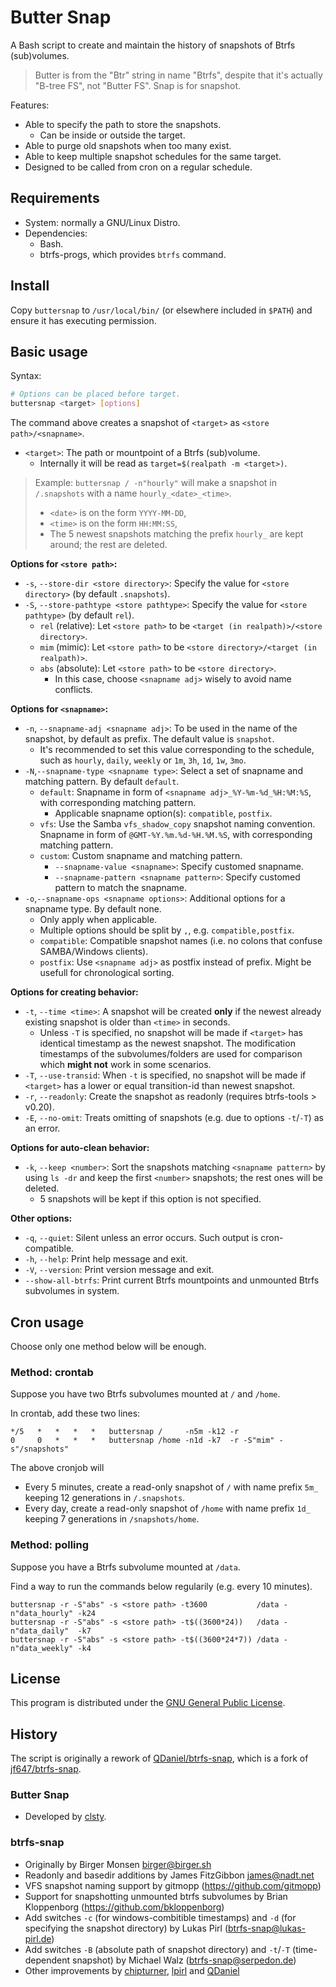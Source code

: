 # Butter Snap
A Bash script to create and maintain the history of snapshots of Btrfs (sub)volumes.

> Butter is from the "Btr" string in name "Btrfs", despite that it's actually "B-tree FS", not "Butter FS". Snap is for snapshot.

Features:
- Able to specify the path to store the snapshots.
  - Can be inside or outside the target.
- Able to purge old snapshots when too many exist.
- Able to keep multiple snapshot schedules for the same target.
- Designed to be called from cron on a regular schedule.

## Requirements
- System: normally a GNU/Linux Distro.
- Dependencies:
  - Bash.
  - btrfs-progs, which provides `btrfs` command.

## Install
Copy `buttersnap` to `/usr/local/bin/` (or elsewhere included in `$PATH`) and ensure it has executing permission.

## Basic usage
Syntax:
```bash
# Options can be placed before target.
buttersnap <target> [options]
```
The command above creates a snapshot of `<target>` as `<store path>/<snapname>`.
- `<target>`: The path or mountpoint of a Btrfs (sub)volume.
  - Internally it will be read as `target=$(realpath -m <target>)`.

> Example: `buttersnap / -n"hourly"` will make a snapshot in `/.snapshots` with a name `hourly_<date>_<time>`.
> - `<date>` is on the form `YYYY-MM-DD`,
> - `<time>` is on the form `HH:MM:SS`,
> - The 5 newest snapshots matching the prefix `hourly_` are kept around; the rest are deleted.


**Options for `<store path>`:**
- `-s`, `--store-dir <store directory>`: Specify the value for `<store directory>` (by default `.snapshots`).
- `-S`, `--store-pathtype <store pathtype>`: Specify the value for `<store pathtype>` (by default `rel`).
  - `rel` (relative): Let `<store path>` to be `<target (in realpath)>/<store directory>`.
  - `mim` (mimic):    Let `<store path>` to be `<store directory>/<target (in realpath)>`.
  - `abs` (absolute): Let `<store path>` to be `<store directory>`.
    - In this case, choose `<snapname adj>` wisely to avoid name conflicts.

**Options for `<snapname>`:**
- `-n`, `--snapname-adj <snapname adj>`: To be used in the name of the snapshot, by default as prefix. The default value is `snapshot`.
  - It's recommended to set this value corresponding to the schedule, such as `hourly`, `daily`, `weekly` or `1m`, `3h`, `1d`, `1w`, `3mo`.
- `-N`,`--snapname-type <snapname type>`: Select a set of snapname and matching pattern. By default `default`.
  - `default`: Snapname in form of `<snapname adj>_%Y-%m-%d_%H:%M:%S`, with corresponding matching pattern.
    - Applicable snapname option(s): `compatible`, `postfix`.
  - `vfs`: Use the Samba `vfs_shadow_copy` snapshot naming convention. Snapname in form of `@GMT-%Y.%m.%d-%H.%M.%S`, with corresponding matching pattern.
  - `custom`: Custom snapname and matching pattern.
    - `--snapname-value <snapname>`: Specify customed snapname.
    - `--snapname-pattern <snapname pattern>`: Specify customed pattern to match the snapname.
- `-o`,`--snapname-ops <snapname options>`: Additional options for a snapname type. By default none.
  - Only apply when applicable.
  - Multiple options should be split by `,`, e.g. `compatible,postfix`.
  - `compatible`: Compatible snapshot names (i.e. no colons that confuse SAMBA/Windows clients).
  - `postfix`: Use `<snapname adj>` as postfix instead of prefix. Might be usefull for chronological sorting.

**Options for creating behavior:**
- `-t`, `--time <time>`: A snapshot will be created **only** if the newest already existing snapshot is older than `<time>` in seconds.
  - Unless `-T` is specified, no snapshot will be made if `<target>` has identical timestamp as the newest snapshot. The modification timestamps of the subvolumes/folders are used for comparison which **might not** work in some scenarios.
- `-T`, `--use-transid`: When `-t` is specified, no snapshot will be made if `<target>` has a lower or equal transition-id than newest snapshot.
- `-r`, `--readonly`: Create the snapshot as readonly (requires btrfs-tools > v0.20).
- `-E`, `--no-omit`: Treats omitting of snapshots (e.g. due to options `-t`/`-T`) as an error.

**Options for auto-clean behavior:**
- `-k`, `--keep <number>`: Sort the snapshots matching `<snapname pattern>` by using `ls -dr` and keep the first `<number>` snapshots; the rest ones will be deleted.
  - 5 snapshots will be kept if this option is not specified.

**Other options:**
- `-q`, `--quiet`: Silent unless an error occurs. Such output is cron-compatible.
- `-h`, `--help`: Print help message and exit.
- `-V`, `--version`: Print version message and exit.
- `--show-all-btrfs`: Print current Btrfs mountpoints and unmounted Btrfs subvolumes in system.

## Cron usage
Choose only one method below will be enough.

### Method: crontab
Suppose you have two Btrfs subvolumes mounted at `/` and `/home`.

In crontab, add these two lines:
```cron
*/5   *   *   *   *   buttersnap /     -n5m -k12 -r
0     0   *   *   *   buttersnap /home -n1d -k7  -r -S"mim" -s"/snapshots"
```

The above cronjob will
- Every 5 minutes, create a read-only snapshot of `/` with name prefix `5m_` keeping 12 generations in `/.snapshots`.
- Every day, create a read-only snapshot of `/home` with name prefix `1d_` keeping 7 generations in `/snapshots/home`.

### Method: polling
Suppose you have a Btrfs subvolume mounted at `/data`.

Find a way to run the commands below regularily (e.g. every 10 minutes).
```cron
buttersnap -r -S"abs" -s <store path> -t3600           /data -n"data_hourly" -k24
buttersnap -r -S"abs" -s <store path> -t$((3600*24))   /data -n"data_daily"  -k7
buttersnap -r -S"abs" -s <store path> -t$((3600*24*7)) /data -n"data_weekly" -k4
```

## License
This program is distributed under the [GNU General Public License](http://www.gnu.org/licenses/gpl.txt).

## History
The script is originally a rework of [QDaniel/btrfs-snap](https://github.com/QDaniel/btrfs-snap), which is a fork of [jf647/btrfs-snap](https://github.com/jf647/btrfs-snap).

### Butter Snap
- Developed by [clsty](https://github.com/clsty).

### btrfs-snap
- Originally by Birger Monsen <birger@birger.sh>
- Readonly and basedir additions by James FitzGibbon <james@nadt.net>
- VFS snapshot naming support by gitmopp (https://github.com/gitmopp)
- Support for snapshotting unmounted btrfs subvolumes by Brian Kloppenborg (https://github.com/bkloppenborg)
- Add switches `-c` (for windows-combitible timestamps) and `-d` (for specifying the snapshot directory) by Lukas Pirl (btrfs-snap@lukas-pirl.de)
- Add switches `-B` (absolute path of snapshot directory) and `-t`/`-T` (time-dependent snapshot) by Michael Walz (btrfs-snap@serpedon.de)
- Other improvements by [chipturner](https://github.com/chipturner), [lpirl](https://github.com/lpirl) and [QDaniel](https://github.com/QDaniel)
